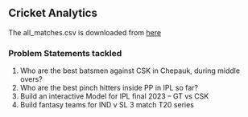 ## Cricket Analytics

The all_matches.csv is downloaded from [here](https://cricsheet.org/downloads/)

### Problem Statements tackled
1. Who are the best batsmen against CSK in Chepauk, during middle overs?
2. Who are the best pinch hitters inside PP in IPL so far?
3. Build an interactive Model for IPL final 2023 – GT vs CSK
4. Build fantasy teams for IND v SL 3 match T20 series
